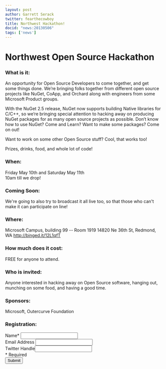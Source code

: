 ```yaml
---
layout: post
author: Garrett Serack 
twitter: fearthecowboy
title: Northwest Hackathon!
docid: "news:20130506"
tags: ['news']
---
```

# Northwest Open Source Hackathon

### What is it: 
An opportunity for Open Source Developers  to come together, and get some things done. We’re bringing folks together from different open source projects like NuGet, CoApp, and Orchard along with engineers from some Microsoft Product groups.

With the NuGet 2.5 release, NuGet now supports building Native libraries for C/C++, so we’re bringing special attention to hacking away on producing NuGet packages for as many open source projects as possible. Don’t know how to use NuGet? Come and Learn? Want to make some packages? Come on out!

Want to work on some other Open Source stuff? Cool, that works too!

Prizes, drinks, food, and whole lot of code! 

### When: 
Friday May 10th and Saturday May 11th  
10am till we drop!

<div class="alert-message block-message success"><H3>Coming Soon:</H3>
   We're going to also try to broadcast it all live too, so that those who can't make it can participate on line!
</div>


### Where: 
Microsoft Campus, building 99 -- Room 1919
14820 Ne 36th St, Redmond, WA 
http://binged.it/12L1qfT 


### How much does it cost:
FREE for anyone to attend.

### Who is invited: 
Anyone interested in hacking away on Open Source software, hanging out, munching on some food, and having a good time. 

### Sponsors: 
Microsoft, Outercurve Foundation

<div class="alert-message block-message info"><H3>Registration:</H3>
	<form action="https://docs.google.com/forms/d/1xtNvf5VjrVMZz5B707tw-zQdDb8vjgd-owqvy_JaCFI/formResponse" method="POST" id="ss-form" target="_self" onsubmit="">
	Name* <input type="text" name="entry.1689291379" value="" class="ss-q-short" id="entry_1689291379" dir="auto" aria-required="true"><br/>
	Email Address <input type="text" name="entry.440303059" value="" class="ss-q-short" id="entry_440303059" dir="auto"><br/>
	Twitter Handle<input type="text" name="entry.1951817744" value="" class="ss-q-short" id="entry_1951817744" dir="auto"><br/>
	<input type="hidden" name="draftResponse" value="[]">
	<input type="hidden" name="pageHistory" value="0">
	* Required</br>
<input type="submit" name="submit" value="Submit" id="ss-submit">
</div>

